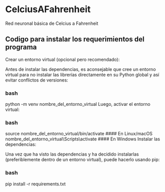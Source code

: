 # CelciusAFahrenheit
Red neuronal básica de Celcius a Fahrenheit

## Codigo para instalar los requerimientos del programa
Crear un entorno virtual (opcional pero recomendado):

Antes de instalar las dependencias, es aconsejable que cree un entorno virtual para no instalar las librerías directamente en su Python global y así evitar conflictos de versiones:

### bash
python -m venv nombre_del_entorno_virtual
Luego, activar el entorno virtual:

### bash
source nombre_del_entorno_virtual/bin/activate    #### En Linux/macOS
nombre_del_entorno_virtual\Scripts\activate       #### En Windows
Instalar las dependencias:

Una vez que ha visto las dependencias y ha decidido instalarlas (preferiblemente dentro de un entorno virtual), puede hacerlo usando pip:

### bash
pip install -r requirements.txt
